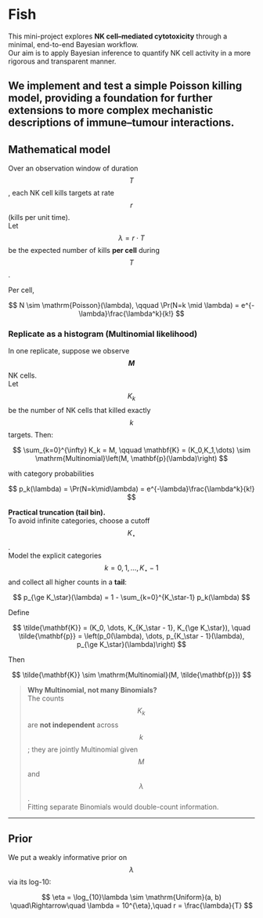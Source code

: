 # Fish

This mini-project explores **NK cell–mediated cytotoxicity** through a minimal, end-to-end Bayesian workflow.  
Our aim is to apply Bayesian inference to quantify NK cell activity in a more rigorous and transparent manner.  

We implement and test a **simple Poisson killing model**, providing a foundation for further extensions to more complex mechanistic descriptions of immune–tumour interactions.
---

## Mathematical model

Over an observation window of duration $$T$$, each NK cell kills targets at rate $$r$$ (kills per unit time).  
Let $$\lambda = r\cdot T$$ be the expected number of kills **per cell** during $$T$$.

Per cell,

$$
N \sim \mathrm{Poisson}(\lambda), \qquad
\Pr(N=k \mid \lambda) = e^{-\lambda}\frac{\lambda^k}{k!}
$$

### Replicate as a histogram (Multinomial likelihood)

In one replicate, suppose we observe **$$M$$** NK cells.  
Let $$K_k$$ be the number of NK cells that killed exactly $$k$$ targets. Then:

$$
\sum_{k=0}^{\infty} K_k = M, \qquad
\mathbf{K} = (K_0,K_1,\dots) \sim \mathrm{Multinomial}\left(M, \mathbf{p}(\lambda)\right)
$$

with category probabilities

$$
p_k(\lambda) = \Pr(N=k\mid\lambda) = e^{-\lambda}\frac{\lambda^k}{k!}
$$

**Practical truncation (tail bin).**  
To avoid infinite categories, choose a cutoff $$K_\star$$.  
Model the explicit categories $$k=0,1,\dots,K_\star-1$$ and collect all higher counts in a **tail**:

$$
p_{\ge K_\star}(\lambda) = 1 - \sum_{k=0}^{K_\star-1} p_k(\lambda)
$$

Define

$$
\tilde{\mathbf{K}} = (K_0, \dots, K_{K_\star - 1}, K_{\ge K_\star}), \quad
\tilde{\mathbf{p}} = \left(p_0(\lambda), \dots, p_{K_\star - 1}(\lambda), p_{\ge K_\star}(\lambda)\right)
$$

Then

$$
\tilde{\mathbf{K}} \sim \mathrm{Multinomial}(M, \tilde{\mathbf{p}})
$$

> **Why Multinomial, not many Binomials?**  
> The counts $$K_k$$ are **not independent** across $$k$$; they are jointly Multinomial given $$M$$ and $$\lambda$$.  
> Fitting separate Binomials would double-count information.

---

## Prior

We put a weakly informative prior on $$\lambda$$ via its log-10:

$$
\eta = \log_{10}\lambda \sim \mathrm{Uniform}(a, b)
\quad\Rightarrow\quad \lambda = 10^{\eta},\quad r = \frac{\lambda}{T}
$$


